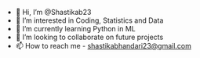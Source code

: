- 👋 Hi, I’m @Shastikab23
- 👀 I’m interested in Coding, Statistics and Data
- 🌱 I’m currently learning Python in ML
- 💞️ I’m looking to collaborate on future projects
- 📫 How to reach me - shastikabhandari23@gmail.com

<!---
Shastikab23/Shastikab23 is a ✨ special ✨ repository because its `README.md` (this file) appears on your GitHub profile.
You can click the Preview link to take a look at your changes.
--->
